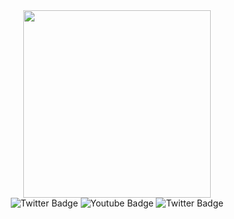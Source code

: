 <div id="header" align="center">
<img src="https://media.giphy.com/media/WUTywPPYZpdDChyBaZ/giphy.gif" width="300px"/>
</div>
<div id="badges" align="center">
  <img src="https://img.shields.io/badge/Twitter-blue?style=for-the-badge&logo=twitter" alt="Twitter Badge"/>
  <img src="https://img.shields.io/badge/YouTube-red?style=for-the-badge&logo=youtube&logoColor=white" alt="Youtube Badge"/>
  <img src="https://img.shields.io/badge/Twitter-blue?style=for-the-badge&logo=twitter&logoColor=white" alt="Twitter Badge"/>
</div>
